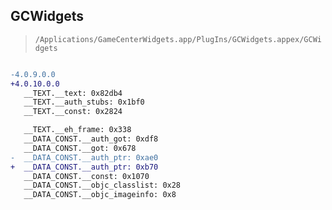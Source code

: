 ## GCWidgets

> `/Applications/GameCenterWidgets.app/PlugIns/GCWidgets.appex/GCWidgets`

```diff

-4.0.9.0.0
+4.0.10.0.0
   __TEXT.__text: 0x82db4
   __TEXT.__auth_stubs: 0x1bf0
   __TEXT.__const: 0x2824

   __TEXT.__eh_frame: 0x338
   __DATA_CONST.__auth_got: 0xdf8
   __DATA_CONST.__got: 0x678
-  __DATA_CONST.__auth_ptr: 0xae0
+  __DATA_CONST.__auth_ptr: 0xb70
   __DATA_CONST.__const: 0x1070
   __DATA_CONST.__objc_classlist: 0x28
   __DATA_CONST.__objc_imageinfo: 0x8

```
